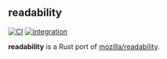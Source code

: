 ## readability

[![CI](https://github.com/terror/readability/actions/workflows/ci.yaml/badge.svg)](https://github.com/terror/readability/actions/workflows/ci.yaml)
[![integration](https://img.shields.io/badge/integration-123%2F260_(47%25)-orange)](https://github.com/terror/readability/blob/master/tests/integration.rs)

**readability** is a Rust port of [mozilla/readability](https://github.com/mozilla/readability).
